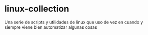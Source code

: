 # linux-collection
Una serie de scripts y utilidades de linux que uso de vez en cuando y siempre viene bien automatizar algunas cosas
